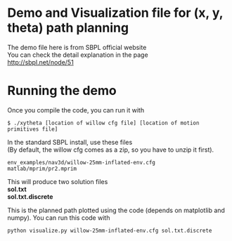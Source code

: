 # Demo and Visualization file for (x, y, theta) path planning
The demo file here is from SBPL official website </br>
You can check the detail explanation in the page </br>
http://sbpl.net/node/51

# Running the demo

Once you compile the code, you can run it with

```
$ ./xytheta [location of willow cfg file] [location of motion primitives file]
```

In the standard SBPL install, use these files </br>
(By default, the willow cfg comes as a zip, so you have to unzip it first).

```
env_examples/nav3d/willow-25mm-inflated-env.cfg
matlab/mprim/pr2.mprim
```

This will produce two solution files </br>__sol.txt__ </br> __sol.txt.discrete__

This is the planned path plotted using the code (depends on matplotlib and numpy). You can run this code with

```
python visualize.py willow-25mm-inflated-env.cfg sol.txt.discrete
```